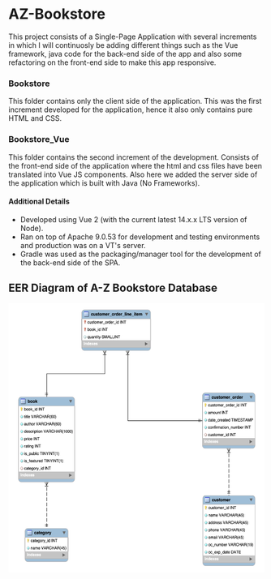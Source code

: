 # AZ-Bookstore

This project consists of a Single-Page Application with several increments in which I will continuosly be adding different things such as the Vue framework, java code for the back-end side of the app and also some refactoring on the front-end side to make this app responsive.
### Bookstore
This folder contains only the client side of the application. This was the first increment developed for the application, hence it also only contains pure HTML and CSS.

### Bookstore_Vue
This folder contains the second increment of the development. Consists of the front-end side of the application where the html and css files have been translated into Vue JS components. Also here we added the server side of the application which is built with Java (No Frameworks).

#### Additional Details
- Developed using Vue 2 (with the current latest 14.x.x LTS version of Node).
- Ran on top of Apache 9.0.53 for development and testing environments and production was on a VT's server.
- Gradle was used as the packaging/manager tool for the development of the back-end side of the SPA.

## EER Diagram of A-Z Bookstore Database
<p align="center">
    <img src="https://github.com/Jplaudir8/AZ-Bookstore/blob/main/EER%20Bookstore%20Diagram.png" height="530" alt="EER Diagram" title="EER Diagram">
</p>
